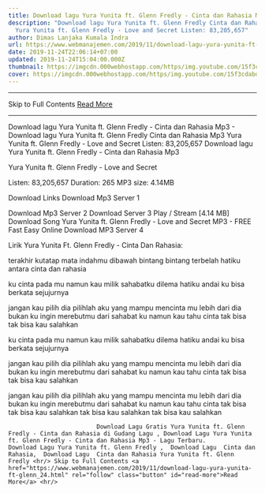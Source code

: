 ```yaml
---
title: Download lagu Yura Yunita ft. Glenn Fredly - Cinta dan Rahasia Mp3
description: "Download lagu Yura Yunita ft. Glenn Fredly Cinta dan Rahasia Mp3
  Yura Yunita ft. Glenn Fredly - Love and Secret Listen: 83,205,657"
author: Dimas Lanjaka Kumala Indra
url: https://www.webmanajemen.com/2019/11/download-lagu-yura-yunita-ft-glenn_24.html
date: 2019-11-24T22:06:14+07:00
updated: 2019-11-24T15:04:00.000Z
thumbnail: https://imgcdn.000webhostapp.com/https/img.youtube.com/15f3cdabd1d97ccc9ea06cce95ff1e38.jpeg
cover: https://imgcdn.000webhostapp.com/https/img.youtube.com/15f3cdabd1d97ccc9ea06cce95ff1e38.jpeg
---
```


<hr/> Skip to Full Contents <a href="https://www.webmanajemen.com/2019/11/download-lagu-yura-yunita-ft-glenn_24.html" rel="follow" class="button" id="read-more">Read More</a> <hr/> Download lagu Yura Yunita ft. Glenn Fredly - Cinta dan Rahasia Mp3 - Download lagu Yura Yunita ft. Glenn Fredly Cinta dan Rahasia Mp3 Yura Yunita ft. Glenn Fredly - Love and Secret Listen: 83,205,657 Download lagu Yura Yunita ft. Glenn Fredly - Cinta dan Rahasia Mp3

  Yura Yunita ft.  Glenn Fredly - Love and Secret 

  Listen: 83,205,657 
  Duration: 265 
  MP3 size: 4.14MB 

  Download Links 
  Download Mp3 Server 1 

  Download Mp3 Server 2 
  Download Server 3 
  Play / Stream [4.14 MB] Download Song Yura Yunita ft.  Glenn Fredly - Love and Secret MP3 - FREE Fast Easy Online 
  Download MP3 Server 4 


                             
Lirik Yura Yunita Ft. Glenn Fredly - Cinta Dan Rahasia:
                             
terakhir kutatap mata indahmu
  dibawah bintang bintang
  terbelah hatiku
  antara cinta dan rahasia
  
  ku cinta pada mu namun kau milik
  sahabatku dilema
  hatiku
  andai ku bisa berkata sejujurnya
  
  jangan kau pilih dia
  pilihlah aku yang mampu mencinta mu lebih dari dia
  bukan ku ingin merebutmu dari sahabat ku
  namun kau tahu
  cinta tak bisa tak bisa kau salahkan
  
  ku cinta pada mu namun kau milik
  sahabatku dilema
  hatiku
  andai ku bisa berkata sejujurnya
  
  jangan kau pilih dia
  pilihlah aku yang mampu mencinta mu lebih dari dia
  bukan ku ingin merebutmu dari sahabat ku
  namun kau tahu
  cinta tak bisa tak bisa kau salahkan
  
  jangan kau pilih dia
  pilihlah aku yang mampu mencinta mu lebih dari dia
  bukan ku ingin merebutmu dari sahabat ku
  namun kau tahu
  cinta tak bisa tak bisa kau salahkan
  tak bisa kau salahkan
  tak bisa kau salahkan                                 
                                 
                             Download Lagu Gratis Yura Yunita ft. Glenn Fredly - Cinta dan Rahasia di Gudang Lagu , Download Lagu Yura Yunita ft. Glenn Fredly - Cinta dan Rahasia Mp3 - Lagu Terbaru.                                                         Download Lagu Yura Yunita ft. Glenn Fredly ,  Download Lagu  Cinta dan Rahasia,  Download Lagu  Cinta dan Rahasia Yura Yunita ft. Glenn Fredly <hr/> Skip to Full Contents <a href="https://www.webmanajemen.com/2019/11/download-lagu-yura-yunita-ft-glenn_24.html" rel="follow" class="button" id="read-more">Read More</a> <hr/>